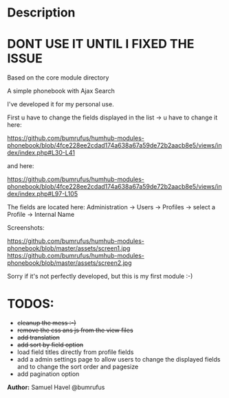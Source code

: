 # Description

# DONT USE IT UNTIL I FIXED THE ISSUE 

Based on the core module directory

A simple phonebook with Ajax Search

I've developed it for my personal use. 

First u have to change the fields displayed in the list -> u have to change it here:

https://github.com/bumrufus/humhub-modules-phonebook/blob/4fce228ee2cdad174a638a67a59de72b2aacb8e5/views/index/index.php#L30-L41

and here:

https://github.com/bumrufus/humhub-modules-phonebook/blob/4fce228ee2cdad174a638a67a59de72b2aacb8e5/views/index/index.php#L97-L105

The fields are located here: Administration -> Users -> Profiles -> select a Profile -> Internal Name

Screenshots:

https://github.com/bumrufus/humhub-modules-phonebook/blob/master/assets/screen1.jpg
https://github.com/bumrufus/humhub-modules-phonebook/blob/master/assets/screen2.jpg

Sorry if it's not perfectly developed, but this is my first module :-)

# TODOS:

- ~~cleanup the mess :-)~~
- ~~remove the css ans js from the view files~~
- ~~add translation~~
- ~~add sort by field option~~
- load field titles directly from profile fields
- add a admin settings page to allow users to change the displayed fields and to change the sort order and pagesize
- add pagination option

__Author:__ Samuel Havel @bumrufus
